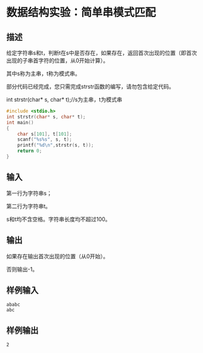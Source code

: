 # 数据结构实验：简单串模式匹配

## 描述

给定字符串s和t，判断t在s中是否存在，如果存在，返回首次出现的位置（即首次出现的子串首字符的位置，从0开始计算）。

其中s称为主串，t称为模式串。

部分代码已经完成，您只需完成strstr函数的编写，请勿包含给定代码。

int strstr(char* s, char* t);//s为主串，t为模式串

```c
#include <stdio.h>
int strstr(char* s, char* t);
int main()
{
    char s[101], t[101];
    scanf("%s%s", s, t);
    printf("%d\n",strstr(s, t));
    return 0;
}
```

## 输入

第一行为字符串s；

第二行为字符串t。

s和t均不含空格。字符串长度均不超过100。

## 输出

如果存在输出首次出现的位置（从0开始）。

否则输出-1。

## 样例输入

```
ababc
abc
```

## 样例输出

```
2
```